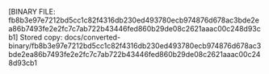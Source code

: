 [BINARY FILE: fb8b3e97e7212bd5cc1c82f4316db230ed493780ecb974876d678ac3bde2ea86b7493fe2e2fc7c7ab722b43446fed860b29de08c2621aaac00c248d93cb1]
Stored copy: docs/converted-binary/fb8b3e97e7212bd5cc1c82f4316db230ed493780ecb974876d678ac3bde2ea86b7493fe2e2fc7c7ab722b43446fed860b29de08c2621aaac00c248d93cb1
